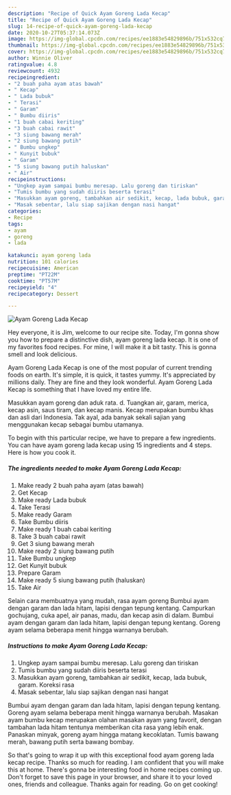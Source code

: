 ```yaml
---
description: "Recipe of Quick Ayam Goreng Lada Kecap"
title: "Recipe of Quick Ayam Goreng Lada Kecap"
slug: 14-recipe-of-quick-ayam-goreng-lada-kecap
date: 2020-10-27T05:37:14.073Z
image: https://img-global.cpcdn.com/recipes/ee1883e54829896b/751x532cq70/ayam-goreng-lada-kecap-foto-resep-utama.jpg
thumbnail: https://img-global.cpcdn.com/recipes/ee1883e54829896b/751x532cq70/ayam-goreng-lada-kecap-foto-resep-utama.jpg
cover: https://img-global.cpcdn.com/recipes/ee1883e54829896b/751x532cq70/ayam-goreng-lada-kecap-foto-resep-utama.jpg
author: Winnie Oliver
ratingvalue: 4.8
reviewcount: 4932
recipeingredient:
- "2 buah paha ayam atas bawah"
- " Kecap"
- " Lada bubuk"
- " Terasi"
- " Garam"
- " Bumbu diiris"
- "1 buah cabai keriting"
- "3 buah cabai rawit"
- "3 siung bawang merah"
- "2 siung bawang putih"
- " Bumbu ungkep"
- " Kunyit bubuk"
- " Garam"
- "5 siung bawang putih haluskan"
- " Air"
recipeinstructions:
- "Ungkep ayam sampai bumbu meresap. Lalu goreng dan tiriskan"
- "Tumis bumbu yang sudah diiris beserta terasi"
- "Masukkan ayam goreng, tambahkan air sedikit, kecap, lada bubuk, garam. Koreksi rasa"
- "Masak sebentar, lalu siap sajikan dengan nasi hangat"
categories:
- Recipe
tags:
- ayam
- goreng
- lada

katakunci: ayam goreng lada 
nutrition: 101 calories
recipecuisine: American
preptime: "PT22M"
cooktime: "PT57M"
recipeyield: "4"
recipecategory: Dessert

---
```



![Ayam Goreng Lada Kecap](https://img-global.cpcdn.com/recipes/ee1883e54829896b/751x532cq70/ayam-goreng-lada-kecap-foto-resep-utama.jpg)

Hey everyone, it is Jim, welcome to our recipe site. Today, I'm gonna show you how to prepare a distinctive dish, ayam goreng lada kecap. It is one of my favorites food recipes. For mine, I will make it a bit tasty. This is gonna smell and look delicious.

Ayam Goreng Lada Kecap is one of the most popular of current trending foods on earth. It's simple, it is quick, it tastes yummy. It's appreciated by millions daily. They are fine and they look wonderful. Ayam Goreng Lada Kecap is something that I have loved my entire life.

Masukkan ayam goreng dan aduk rata. d. Tuangkan air, garam, merica, kecap asin, saus tiram, dan kecap manis. Kecap merupakan bumbu khas dan asli dari Indonesia. Tak ayal, ada banyak sekali sajian yang menggunakan kecap sebagai bumbu utamanya.


To begin with this particular recipe, we have to prepare a few ingredients. You can have ayam goreng lada kecap using 15 ingredients and 4 steps. Here is how you cook it.

<!--inarticleads1-->

##### The ingredients needed to make Ayam Goreng Lada Kecap:

1. Make ready 2 buah paha ayam (atas bawah)
1. Get  Kecap
1. Make ready  Lada bubuk
1. Take  Terasi
1. Make ready  Garam
1. Take  Bumbu diiris
1. Make ready 1 buah cabai keriting
1. Take 3 buah cabai rawit
1. Get 3 siung bawang merah
1. Make ready 2 siung bawang putih
1. Take  Bumbu ungkep
1. Get  Kunyit bubuk
1. Prepare  Garam
1. Make ready 5 siung bawang putih (haluskan)
1. Take  Air


Selain cara membuatnya yang mudah, rasa ayam goreng Bumbui ayam dengan garam dan lada hitam, lapisi dengan tepung kentang. Campurkan gochujang, cuka apel, air panas, madu, dan kecap asin di dalam. Bumbui ayam dengan garam dan lada hitam, lapisi dengan tepung kentang. Goreng ayam selama beberapa menit hingga warnanya berubah. 

<!--inarticleads2-->

##### Instructions to make Ayam Goreng Lada Kecap:

1. Ungkep ayam sampai bumbu meresap. Lalu goreng dan tiriskan
1. Tumis bumbu yang sudah diiris beserta terasi
1. Masukkan ayam goreng, tambahkan air sedikit, kecap, lada bubuk, garam. Koreksi rasa
1. Masak sebentar, lalu siap sajikan dengan nasi hangat


Bumbui ayam dengan garam dan lada hitam, lapisi dengan tepung kentang. Goreng ayam selama beberapa menit hingga warnanya berubah. Masakan ayam bumbu kecap merupakan olahan masakan ayam yang favorit, dengan tambahan lada hitam tentunya memberikan cita rasa yang lebih enak. Panaskan minyak, goreng ayam hingga matang kecoklatan. Tumis bawang merah, bawang putih serta bawang bombay. 

So that's going to wrap it up with this exceptional food ayam goreng lada kecap recipe. Thanks so much for reading. I am confident that you will make this at home. There's gonna be interesting food in home recipes coming up. Don't forget to save this page in your browser, and share it to your loved ones, friends and colleague. Thanks again for reading. Go on get cooking!
